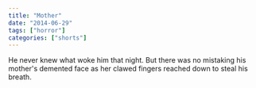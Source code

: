 ```yaml
---
title: "Mother"
date: "2014-06-29"
tags: ["horror"]
categories: ["shorts"]
---
```


He never knew what woke him that night. But there was no mistaking his mother's demented face as her clawed fingers reached down to steal his breath.
